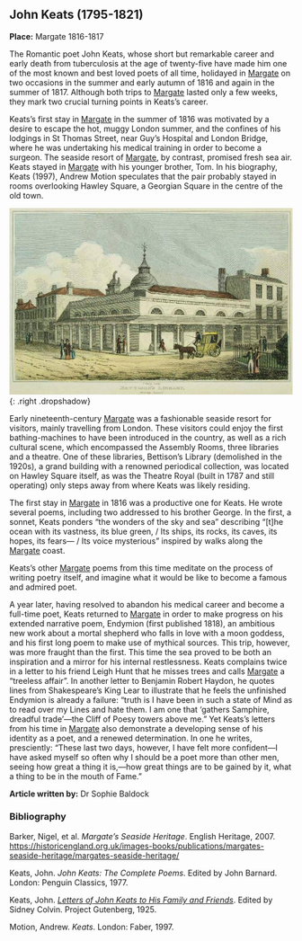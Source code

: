 <param ve-config style="article">

## John Keats (1795-1821)

**Place:** Margate 1816-1817

The Romantic poet John Keats, whose short but remarkable career and early death from tuberculosis at the age of twenty-five have made him one of the most known and best loved poets of all time, holidayed in [Margate]( /dickens/19c-margate) on two occasions in the summer and early autumn of 1816 and again in the summer of 1817. Although both trips to [Margate]( /dickens/19c-margate) lasted only a few weeks, they mark two crucial turning points in Keats’s career.

Keats’s first stay in [Margate](dickens/19c-margate) in the summer of 1816 was motivated by a desire to escape the hot, muggy London summer, and the confines of his lodgings in St Thomas Street, near Guy’s Hospital and London Bridge, where he was undertaking his medical training in order to become a surgeon. The seaside resort of [Margate]( /dickens/19c-margate), by contrast, promised fresh sea air. Keats stayed in [Margate]( /dickens/19c-margate) with his younger brother, Tom. In his biography, Keats (1997), Andrew Motion speculates that the pair probably stayed in rooms overlooking Hawley Square, a Georgian Square in the centre of the old town. 

![Bettison's Library, Hawley Square, Margate, 1820](images/bettisonslibrary.jpg){: .right .dropshadow} 

Early nineteenth-century [Margate]( /dickens/19c-margate) was a fashionable seaside resort for visitors, mainly travelling from London. These visitors could enjoy the first bathing-machines to have been introduced in the country, as well as a rich cultural scene, which encompassed the Assembly Rooms, three libraries and a theatre. One of these libraries, Bettison’s Library (demolished in the 1920s), a grand building with a renowned periodical collection, was located on Hawley Square itself, as was the Theatre Royal (built in 1787 and still operating) only steps away from where Keats was likely residing.

The first stay in [Margate](dickens/19c-margate) in 1816 was a productive one for Keats. He wrote several poems, including two addressed to his brother George. In the first, a sonnet, Keats ponders “the wonders of the sky and sea” describing “[t]he ocean with its vastness, its blue green, / Its ships, its rocks, its caves, its hopes, its fears— / Its voice mysterious” inspired by walks along the [Margate](dickens/19c-margate) coast. 

Keats’s other [Margate](dickens/19c-margate) poems from this time meditate on the process of writing poetry itself, and imagine what it would be like to become a famous and admired poet.

A year later, having resolved to abandon his medical career and become a full-time poet, Keats returned to [Margate]( /dickens/19c-margate) in order to make progress on his extended narrative poem, Endymion (first published 1818), an ambitious new work about a mortal shepherd who falls in love with a moon goddess, and his first long poem to make use of mythical sources. This trip, however, was more fraught than the first. This time the sea proved to be both an inspiration and a mirror for his internal restlessness. Keats complains twice in a letter to his friend Leigh Hunt that he misses trees and calls [Margate]( /dickens/19c-margate) a “treeless affair”. In another letter to Benjamin Robert Haydon, he quotes lines from Shakespeare’s King Lear to illustrate that he feels the unfinished Endymion is already a failure: “truth is I have been in such a state of Mind as to read over my Lines and hate them. I am one that ‘gathers Samphire, dreadful trade’—the Cliff of Poesy towers above me.” Yet Keats’s letters from his time in [Margate]( /dickens/19c-margate) also demonstrate a developing sense of his identity as a poet, and a renewed determination. In one he writes, presciently: “These last two days, however, I have felt more confident—I have asked myself so often why I should be a poet more than other men, seeing how great a thing it is,—how great things are to be gained by it, what a thing to be in the mouth of Fame.”

**Article written by:** Dr Sophie Baldock

### Bibliography

Barker, Nigel, et al. _Margate’s Seaside Heritage_. English Heritage, 2007. https://historicengland.org.uk/images-books/publications/margates-seaside-heritage/margates-seaside-heritage/   

Keats, John. _John Keats: The Complete Poems_. Edited by John Barnard. London: Penguin Classics, 1977.   

Keats, John. [_Letters of John Keats to His Family and Friends_](http://www.gutenberg.org/ebooks/35698). Edited by Sidney Colvin. Project Gutenberg, 1925.   

Motion, Andrew. _Keats_. London: Faber, 1997.
